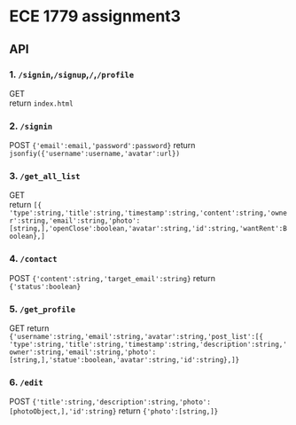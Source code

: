 # ECE 1779 assignment3
## API
### 1. `/signin`,`/signup`,`/`,`/profile`  
GET  
return `index.html`
### 2. `/signin`
POST  `{'email':email,'password':password}`
return `jsonfiy({'username':username,'avatar':url})`
### 3. `/get_all_list`
GET   
return `[{ 'type':string,'title':string,'timestamp':string,'content':string,'owner':string,'email':string,'photo':[string,],'openClose':boolean,'avatar':string,'id':string,'wantRent':Boolean},]`
### 4. `/contact`  
POST  `{'content':string,'target_email':string}`
return `{'status':boolean}`
### 5. `/get_profile`
GET
return `{'username':string,'email':string,'avatar':string,'post_list':[{ 'type':string,'title':string,'timestamp':string,'description':string,'owner':string,'email':string,'photo':[string,],'statue':boolean,'avatar':string,'id':string},]}`
### 6. `/edit`
POST `{'title':string,'description':string,'photo':[photoObject,],'id':string}`
return `{'photo':[string,]}`
